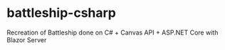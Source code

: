 # battleship-csharp
Recreation of Battleship done on C# + Canvas API + ASP.NET Core with Blazor Server
